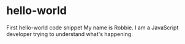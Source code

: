 # hello-world
First hello-world code snippet
My name is Robbie. I am a JavaScript developer trying to understand what's happening.
